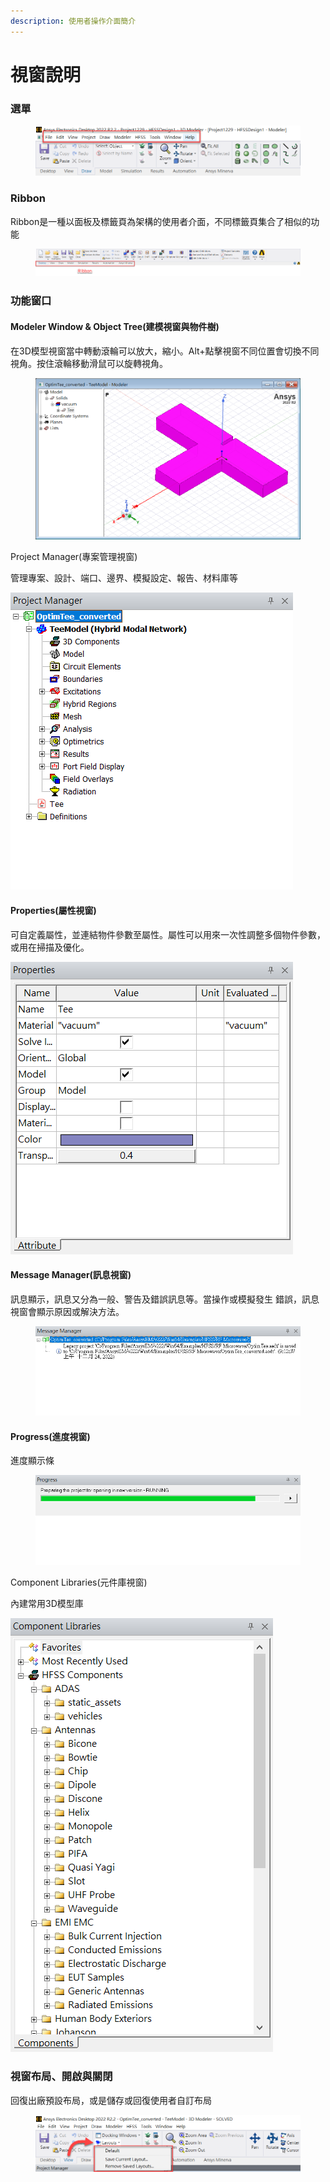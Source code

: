 ```yaml
---
description: 使用者操作介面簡介
---
```


# 視窗說明

### 選單

<figure><img src="../.gitbook/assets/image (1) (1).png" alt=""><figcaption></figcaption></figure>

### Ribbon

Ribbon是一種以面板及標籤頁為架構的使用者介面，不同標籤頁集合了相似的功能

<figure><img src="../.gitbook/assets/image (2) (1) (1).png" alt=""><figcaption></figcaption></figure>

### 功能窗口

#### Modeler Window & Object Tree(建模視窗與物件樹)

在3D模型視窗當中轉動滾輪可以放大，縮小。Alt+點擊視窗不同位置會切換不同視角。按住滾輪移動滑鼠可以旋轉視角。

<figure><img src="../.gitbook/assets/image (16).png" alt=""><figcaption></figcaption></figure>

Project Manager(專案管理視窗)

管理專案、設計、端口、邊界、模擬設定、報告、材料庫等

![](<../.gitbook/assets/image (13).png>)

#### Properties(屬性視窗)

可自定義屬性，並連結物件參數至屬性。屬性可以用來一次性調整多個物件參數，或用在掃描及優化。

![](<../.gitbook/assets/image (15).png>)

#### Message Manager(訊息視窗)

訊息顯示，訊息又分為一般、警告及錯誤訊息等。當操作或模擬發生 錯誤，訊息視窗會顯示原因或解決方法。

<figure><img src="../.gitbook/assets/image (2).png" alt=""><figcaption></figcaption></figure>

#### Progress(進度視窗)

進度顯示條

<figure><img src="../.gitbook/assets/image (3) (2).png" alt=""><figcaption></figcaption></figure>

Component Libraries(元件庫視窗)

內建常用3D模型庫

![](<../.gitbook/assets/image (8).png>)

### 視窗布局、開啟與關閉

回復出廠預設布局，或是儲存或回復使用者自訂布局

<figure><img src="../.gitbook/assets/image (14) (2).png" alt=""><figcaption></figcaption></figure>
